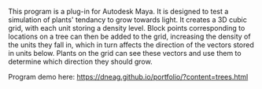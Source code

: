 
This program is a plug-in for Autodesk Maya.  It is designed to test a simulation of plants' tendancy to grow towards light.  It creates a 3D cubic grid, with each unit storing a density level.  Block points corresponding to locations on a tree can then be added to the grid, increasing the density of the 
units they fall in, which in turn affects the direction of the vectors stored in units below.  Plants on the grid can see these vectors and use them to determine
which direction they should grow.

Program demo here:  https://dneag.github.io/portfolio/?content=trees.html
